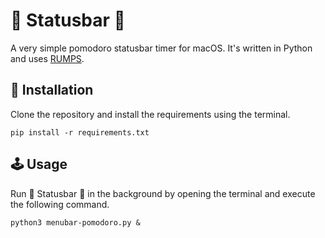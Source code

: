 🍏 Statusbar 🍅
===============

A very simple pomodoro statusbar timer for macOS. It's written in Python and uses [RUMPS](https://github.com/jaredks/rumps). 

💾 Installation
---------------

Clone the repository and install the requirements using the terminal. 

```pip install -r requirements.txt```

🕹️ Usage
--------

Run 🍏 Statusbar 🍅 in the background by opening the terminal and execute the following command.

```python3 menubar-pomodoro.py &```

